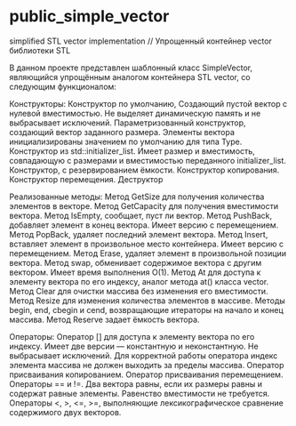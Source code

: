 # public_simple_vector
simplified STL vector implementation // Упрощенный контейнер vector библиотеки STL

В данном проекте представлен шаблонный класс SimpleVector<Type>, являющийся упрощённым аналогом контейнера STL vector, со следующим функционалом:

Конструкторы:
Конструктор по умолчанию, Создающий пустой вектор с нулевой вместимостью. Не выделяет динамическую память и не выбрасывает исключений.
Параметризованный конструктор, создающий вектор заданного размера. Элементы вектора инициализированы значением по умолчанию для типа Type.
Конструктор из std::initializer_list. Имеет размер и вместимость, совпадающую с размерами и вместимостью переданного initializer_list.
Конструктор, с резервированием ёмкости.
Конструктор копирования.
Конструктор перемещения.
Деструктор

Реализованные методы:
Метод GetSize для получения количества элементов в векторе. 
Метод GetCapacity для получения вместимости вектора.
Метод IsEmpty, сообщает, пуст ли вектор. 
Метод PushBack, добавляет элемент в конец вектора. Имеет версию с перемещением.
Метод PopBack, удаляет последний элемент вектора. 
Метод Insert, вставляет элемент в произвольное место контейнера. Имеет версию с перемещением.
Метод Erase, удаляет элемент в произвольной позиции вектора.
Метод swap, обменивает содержимое вектора с другим вектором. Имеет время выполнения O(1).
Метод At для доступа к элементу вектора по его индексу, аналог метода at() класса vector. 
Метод Clear для очистки массива без изменения его вместимости.
Метод Resize для изменения количества элементов в массиве. 
Методы begin, end, cbegin и cend, возвращающие итераторы на начало и конец массива. 
Метод Reserve задает ёмкость вектора. 
  
Операторы:
Оператор [] для доступа к элементу вектора по его индексу. Имеет две версии — константную и неконстантную. Не выбрасывает исключений. Для корректной работы оператора индекс элемента массива не должен выходить за пределы массива.
Оператор присваивания копированием.
Оператор присваивания перемещением.
Операторы == и !=. Два вектора равны, если их размеры равны и содержат равные элементы. Равенство вместимости не требуется.
Операторы <, >, <=, >=, выполняющие лексикографическое сравнение содержимого двух векторов.

